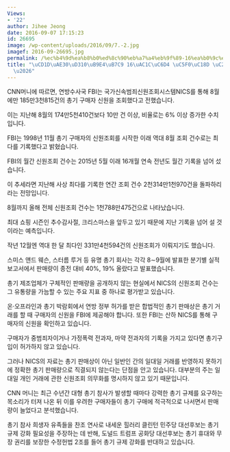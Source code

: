 ```yaml
---
Views:
- '22'
author: Jihee Jeong
date: 2016-09-07 17:15:23
id: 26695
image: /wp-content/uploads/2016/09/7.-2.jpg
imagef: 2016-09-26695.jpg
permalink: /%ec%b4%9d%ea%b8%b0%ed%8c%90%eb%a7%a4%eb%9f%89-16%ea%b0%9c%ec%9b%94-%ec%97%b0%ec%86%8d-%ec%8b%a0%ea%b8%b0%eb%a1%9d/
title: "\uCD1D\uAE30\uD310\uB9E4\uB7C9 16\uAC1C\uC6D4 \uC5F0\uC18D \uC2E0\uAE30\uB85D\
  \u2026"
---
```


CNN머니에 따르면, 연방수사국 FBI는 국가신속범죄신원조회시스템NICS를 통해 8월에만 185만3천815건의 총기 구매자 신원을 조회했다고 전했습니다.

이는 지난해 8월의 174만5천410건보다 10만 건 이상, 비율로는 6% 이상 증가한 수치입니다.

FBI는 1998년 11월 총기 구매자의 신원조회를 시작한 이래 역대 8월 조회 건수로는 최다를 기록했다고 밝혔습니다.

FBI의 월간 신원조회 건수는 2015년 5월 이래 16개월 연속 전년도 월간 기록을 넘어 섰습니다.

이 추세라면 지난해 사상 최다를 기록한 연간 조회 건수 2천314만1천970건을 돌파하리라는 전망입니다.

8월까지 올해 전체 신원조회 건수는 1천788만475건으로 나타났습니다.

최대 쇼핑 시즌인 추수감사절, 크리스마스을 앞두고 있기 때문에 지난 기록을 넘어 설 것이라는 예측입니다.

작년 12월엔 역대 한 달 최다인 331만4천594건의 신원조회가 이뤄지기도 했습니다.

스미스 앤드 웨슨, 스터름 루거 등 유명 총기 회사는 각각 8∼9월에 발표한 분기별 실적 보고서에서 판매량이 종전 대비 40%, 19% 올랐다고 발표했습니다.

총기 제조업체가 구체적인 판매량을 공개하지 않는 현실에서 NICS의 신원조회 건수는 그 유통량을 가늠할 수 있는 주요 지표 중 하나로 평가받고 있습니다.

온·오프라인과 총기 박람회에서 연방 정부 허가를 받은 합법적인 총기 판매상은 총기 거래를 할 때 구매자의 신원을 FBI에 제공해야 합니다. 또한 FBI는 산하 NICS를 통해 구매자의 신원을 확인하고 있습니다.

구매자가 중범죄자이거나 가정폭력 전과자, 마약 전과자의 기록을 가지고 있다면 총기구입이 허가하지 않고 있습니다.

그러나 NICS의 자료는 총기 판매상이 아닌 일반인 간의 일대일 거래를 반영하지 못하기에 정확한 총기 판매량으로 직결되지 않는다는 단점을 안고 있습니다. 대부분의 주는 일대일 개인 거래에 관한 신원조회 의무화를 명시하지 않고 있기 때문입니다.

CNN 머니는 최근 수년간 대형 총기 참사가 발생할 때마다 강력한 총기 규제를 요구하는 목소리가 터져 나온 뒤 이를 우려한 구매자들이 총기 구매에 적극적으로 나서면서 판매량이 늘었다고 분석했습니다.

총기 참사 희생자 유족들을 찬조 연사로 내세운 힐러리 클린턴 민주당 대선후보는 총기 규제 강화 필요성을 주장하는 데 반해, 도널드 트럼프 공화당 대선후보는 총기 휴대와 무장 권리를 보장한 수정헌법 2조를 들어 총기 규제 강화를 반대하고 있습니다.